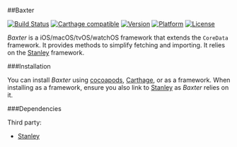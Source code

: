##Baxter

[![Build Status](https://travis-ci.org/Kosoku/Baxter.svg?branch=master)](https://travis-ci.org/Kosoku/Baxter)
[![Carthage compatible](https://img.shields.io/badge/Carthage-compatible-4BC51D.svg?style=flat)](https://github.com/Carthage/Carthage)
[![Version](http://img.shields.io/cocoapods/v/Baxter.svg)](http://cocoapods.org/?q=Baxter)
[![Platform](http://img.shields.io/cocoapods/p/Baxter.svg)]()
[![License](http://img.shields.io/cocoapods/l/Baxter.svg)](https://github.com/Kosoku/Baxter/blob/master/license.txt)

*Baxter* is a iOS/macOS/tvOS/watchOS framework that extends the `CoreData` framework. It provides methods to simplify fetching and importing. It relies on the [Stanley](https://github.com/Kosoku/Stanley) framework.

###Installation

You can install *Baxter* using [cocoapods](https://cocoapods.org/), [Carthage](https://github.com/Carthage/Carthage), or as a framework. When installing as a framework, ensure you also link to [Stanley](https://github.com/Kosoku/Stanley) as *Baxter* relies on it.

###Dependencies

Third party:

- [Stanley](https://github.com/Kosoku/Stanley)
